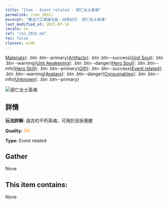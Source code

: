 ```yaml
---
title: "Item - Event related - 寂亡女士英魂"
permalink: /con_2031/
excerpt: "魔法门之英雄无敌：战争纪元  寂亡女士英魂"
last_modified_at: 2021-07-14
locale: cn
ref: "con_2031.md"
toc: false
classes: wide
---
```

 [Materials](/ItemsCN/){: .btn .btn--primary}[Artifacts](/ItemsCN/Artifacts/){: .btn .btn--success}[Unit Soul](/ItemsCN/UnitSoul/){: .btn .btn--warning}[Unit Awakening](/ItemsCN/UnitAwakening/){: .btn .btn--danger}[Hero Soul](/ItemsCN/HeroSoul/){: .btn .btn--info}[Hero Skill](/ItemsCN/HeroSkill/){: .btn .btn--primary}[Gift](/ItemsCN/Gift/){: .btn .btn--success}[Event related](/ItemsCN/Events/){: .btn .btn--warning}[Avatars](/ItemsCN/Avatars/){: .btn .btn--danger}[Consumables](/ItemsCN/Consumables/){: .btn .btn--info}[Unknown](/ItemsCN/Unknown/){: .btn .btn--primary}

 ![寂亡女士英魂](/images/t/juexing_305.png)

## 詳情
 **玩法詳解:** 遠古的不朽英魂，可用於巫妖覺醒

 **Quality:** <span style="color: #FF8C00">OK</span>

 **Type:** Event related

## Gather

  None

## This item contains:

  None

